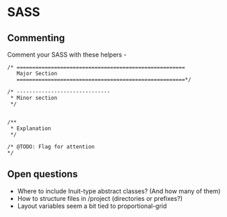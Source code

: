 # SASS

## Commenting

Comment your SASS with these helpers -


    /* ======================================================
       Major Section
       ======================================================*/

    /* ------------------------------
     * Minor section
     */


    /**
     * Explanation
     */

    /* @TODO: Flag for attention
    */


## Open questions

 - Where to include Inuit-type abstract classes? (And how many of them)
 - How to structure files in /project (directories or prefixes?)
 - Layout variables seem a bit tied to proportional-grid
